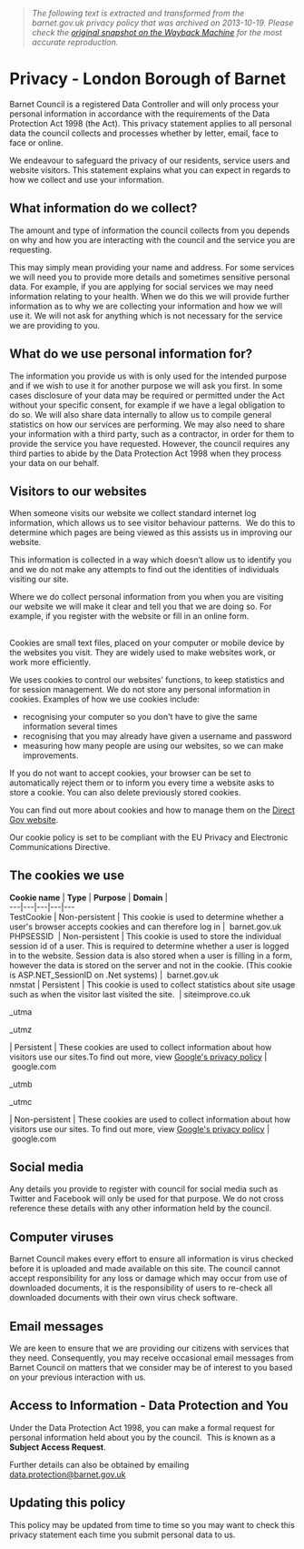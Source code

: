 > *The following text is extracted and transformed from the barnet.gov.uk privacy policy that was archived on 2013-10-19. Please check the [original snapshot on the Wayback Machine](https://web.archive.org/web/20131019215048id_/http%3A//www.barnet.gov.uk/privacy) for the most accurate reproduction.*

# Privacy - London Borough of Barnet

Barnet Council is a registered Data Controller and will only process your personal information in accordance with the requirements of the Data Protection Act 1998 (the Act). This privacy statement applies to all personal data the council collects and processes whether by letter, email, face to face or online.

We endeavour to safeguard the privacy of our residents, service users and website visitors. This statement explains what you can expect in regards to how we collect and use your information.

## What information do we collect?

The amount and type of information the council collects from you depends on why and how you are interacting with the council and the service you are requesting.

This may simply mean providing your name and address. For some services we will need you to provide more details and sometimes sensitive personal data. For example, if you are applying for social services we may need information relating to your health. When we do this we will provide further information as to why we are collecting your information and how we will use it. We will not ask for anything which is not necessary for the service we are providing to you.

## What do we use personal information for?

The information you provide us with is only used for the intended purpose and if we wish to use it for another purpose we will ask you first. In some cases disclosure of your data may be required or permitted under the Act without your specific consent, for example if we have a legal obligation to do so. We will also share data internally to allow us to compile general statistics on how our services are performing. We may also need to share your information with a third party, such as a contractor, in order for them to provide the service you have requested. However, the council requires any third parties to abide by the Data Protection Act 1998 when they process your data on our behalf. 

## Visitors to our websites

When someone visits our website we collect standard internet log information, which allows us to see visitor behaviour patterns.  We do this to determine which pages are being viewed as this assists us in improving our website.  

This information is collected in a way which doesn’t allow us to identify you and we do not make any attempts to find out the identities of individuals visiting our site.

Where we do collect personal information from you when you are visiting our website we will make it clear and tell you that we are doing so. For example, if you register with the website or fill in an online form.

## 

Cookies are small text files, placed on your computer or mobile device by the websites you visit. They are widely used to make websites work, or work more efficiently. 

We uses cookies to control our websites’ functions, to keep statistics and for session management. We do not store any personal information in cookies. Examples of how we use cookies include: 

  * recognising your computer so you don't have to give the same information several times
  * recognising that you may already have given a username and password 
  * measuring how many people are using our websites, so we can make improvements. 



If you do not want to accept cookies, your browser can be set to automatically reject them or to inform you every time a website asks to store a cookie. You can also delete previously stored cookies. 

You can find out more about cookies and how to manage them on the [Direct Gov website](http://www.direct.gov.uk/en/SiteInformation/Cookies/DG_WP201851?CID=Central&PLA=url_mon&CRE=managing_cookies "How government websites use cookies"). 

Our cookie policy is set to be compliant with the EU Privacy and Electronic Communications Directive.

##  The cookies we use 

**Cookie name** | **Type** | **Purpose** | **Domain** |   
---|---|---|---|---  
TestCookie | Non-persistent | This cookie is used to determine whether a user's browser accepts cookies and can therefore log in |  barnet.gov.uk  
PHPSESSID  | Non-persistent | This cookie is used to store the individual session id of a user. This is required to determine whether a user is logged in to the website. Session data is also stored when a user is filling in a form, however the data is stored on the server and not in the cookie. (This cookie is ASP.NET_SessionID on .Net systems) |  barnet.gov.uk   
nmstat | Persistent | This cookie is used to collect statistics about site usage such as when the visitor last visited the site.  | siteimprove.co.uk  
  
_utma

_utmz 

| Persistent | These cookies are used to collect information about how visitors use our sites.To find out more, view [Google's privacy policy](http://www.google.com/policies/privacy/faq/ "Google's cookie policy") |  google.com  
  
_utmb

_utmc 

| Non-persistent | These cookies are used to collect information about how visitors use our sites. To find out more, view [Google's privacy policy](http://www.google.com/policies/privacy/faq/ "Google's privacy policy") |  google.com  
  
## Social media

Any details you provide to register with council for social media such as Twitter and Facebook will only be used for that purpose. We do not cross reference these details with any other information held by the council.

## Computer viruses

Barnet Council makes every effort to ensure all information is virus checked before it is uploaded and made available on this site. The council cannot accept responsibility for any loss or damage which may occur from use of downloaded documents, it is the responsibility of users to re-check all downloaded documents with their own virus check software.

## Email messages

We are keen to ensure that we are providing our citizens with services that they need. Consequently, you may receive occasional email messages from Barnet Council on matters that we consider may be of interest to you based on your previous interaction with us.

## Access to Information - Data Protection and You

Under the Data Protection Act 1998, you can make a formal request for personal information held about you by the council.  This is known as a **Subject Access Request**.

Further details can also be obtained by emailing [data.protection@barnet.gov.uk](mailto:data.protection@barnet.gov.uk "data protection email link")

## Updating this policy

This policy may be updated from time to time so you may want to check this privacy statement each time you submit personal data to us.

